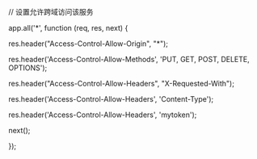 // 设置允许跨域访问该服务

app.all('*', function (req, res, next) {

  res.header("Access-Control-Allow-Origin", "*");

  res.header('Access-Control-Allow-Methods', 'PUT, GET, POST, DELETE, OPTIONS');

  res.header("Access-Control-Allow-Headers", "X-Requested-With");

  res.header('Access-Control-Allow-Headers', 'Content-Type');

  res.header('Access-Control-Allow-Headers', 'mytoken');

  next();

});